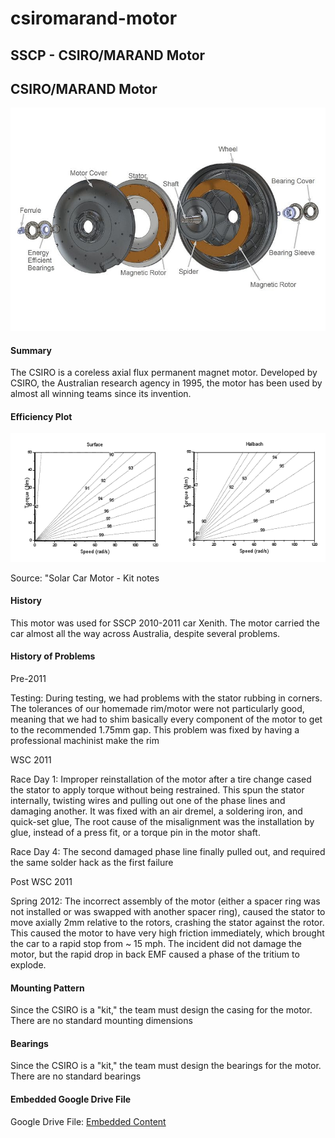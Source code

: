 # csiromarand-motor

## SSCP - CSIRO/MARAND Motor

## CSIRO/MARAND Motor

![](../../../../../assets/image_8dbc3e174c.jpg)

#### Summary

The CSIRO is a coreless axial flux permanent magnet motor. Developed by CSIRO, the Australian research agency in 1995, the motor has been used by almost all winning teams since its invention.

#### Efficiency Plot

![](../../../../../assets/image_624fd293d1.png)

Source: "Solar Car Motor - Kit notes

#### History

This motor was used for SSCP 2010-2011 car Xenith. The motor carried the car almost all the way across Australia, despite several problems.

#### History of Problems

Pre-2011

Testing: During testing, we had problems with the stator rubbing in corners. The tolerances of our homemade rim/motor were not particularly good, meaning that we had to shim basically every component of the motor to get to the recommended 1.75mm gap. This problem was fixed by having a professional machinist make the rim

WSC 2011

Race Day 1: Improper reinstallation of the motor after a tire change cased the stator to apply torque without being restrained. This spun the stator internally, twisting wires and pulling out one of the phase lines and damaging another. It was fixed with an air dremel, a soldering iron, and quick-set glue,  The root cause of the misalignment was the installation by glue, instead of a press fit, or a torque pin in the motor shaft.

Race Day 4: The second damaged phase line finally pulled out, and required the same solder hack as the first failure

Post WSC 2011

Spring 2012: The incorrect assembly of the motor (either a spacer ring was not installed or was swapped with another spacer ring), caused the stator to move axially 2mm relative to the rotors, crashing the stator against the rotor. This caused the motor to have very high friction immediately, which brought the car to a rapid stop from \~ 15 mph. The incident did not damage the motor, but the rapid drop in back EMF caused a phase of the tritium to explode.&#x20;

#### Mounting Pattern

Since the CSIRO is a "kit," the team must design the casing for the motor. There are no standard mounting dimensions

#### Bearings

Since the CSIRO is a "kit," the team must design the bearings for the motor. There are no standard bearings

#### Embedded Google Drive File

Google Drive File: [Embedded Content](https://drive.google.com/embeddedfolderview?id=1HfretWruIP12gayqEvgmzmZAX8No-1aK#list)
